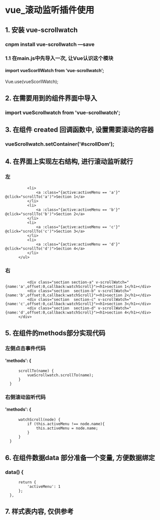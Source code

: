 # vue_滚动监听插件使用


## 1. 安装 vue-scrollwatch

### cnpm install vue-scrollwatch —save

### 1.1 在main.js中先导入一次, 让Vue认识这个模块

#### import vueScorllWatch from ‘vue-scrollwatch’;  
  Vue.use(vueScorllWatch);

## 2. 在需要用到的组件界面中导入

### import vueScrollwatch from 'vue-scrollwatch';

## 3. 在组件 created 回调函数中, 设置需要滚动的容器

### vueScrollwatch.setContainer('#scrollDom'); 

## 4. 在界面上实现左右结构, 进行滚动监听就行

### 左

####        <ul class="nav-center">  
              <li>  
                  <a :class="{active:activeMenu == 'a'}" @click="scrollTo('a')">Section 1</a>  
              </li>  
              <li>  
                  <a :class="{active:activeMenu == 'b'}" @click="scrollTo('b')">Section 2</a>  
              </li>  
              <li>  
                  <a :class="{active:activeMenu == 'c'}" @click="scrollTo('c')">Section 3</a>  
              </li>  
              <li>  
                  <a :class="{active:activeMenu == 'd'}" @click="scrollTo('d')">Section 4</a>  
              </li>  
          </ul>

### 右

####         <div class="main" id="scrollDom" key='1'>  
              <div class="section section-a" v-scrollWatch="{name:'a',offset:0,callback:watchScroll}"><h1>section 1</h1></div>  
              <div class="section  section-b" v-scrollWatch="{name:'b',offset:0,callback:watchScroll}"><h1>section 2</h1></div>  
              <div class="section  section-c" v-scrollWatch="{name:'c',offset:0,callback:watchScroll}"><h1>section 3</h1></div>  
              <div class="section  section-d" v-scrollWatch="{name:'d',offset:0,callback:watchScroll}"><h1>section 4</h1></div>  
          </div>

## 5. 在组件的methods部分实现代码

### 左侧点击事件代码

####    'methods': {  
            
          scrollTo(name) {  
              vueScrollwatch.scrollTo(name);  
          }  
      }

### 右侧滚动监听代码

####   'methods': {  
          watchScroll(node) {  
              if (this.activeMenu !== node.name){  
                  this.activeMenu = node.name;  
              }  
          }  
      }

## 6. 在组件数据data 部分准备一个变量, 方便数据绑定

###     data() {  
          return {  
              'activeMenu': 1  
          };  
      },

## 7. 样式表内容, 仅供参考

### <style scoped>  
  .nav-center {  
        
      position: fixed;  
      top: 50px;  
      z-index: 999;  
        
  }  
  h1{  
      margin:0;  
  }  
  .main{  
      margin-top:50px;  
      padding-left:200px;  
     background: rgba(0,0,0,0.1);  
      height:800px;  
      overflow:auto;  
  }  
  .section {  
      height: 1000px;  
      text-align:center;  
  }  
  .section.section-a {  
      background:#67C23A  
  }  
  .section.section-b {  
      background:#E6A23C  
  }  
  .section.section-c {  
      background:#909399  
  }  
  .section.section-d {  
      background:#F56C6C  
  }  
  .active {  
      font-size: 20px;  
      color: white;  
  }  
  </style>

